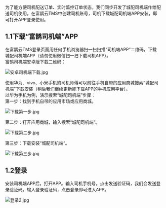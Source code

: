 为了能方便司机配送订单、实时监控订单状态。我们同步开发了城配司机端作给配送司机使用。在富鹊云TMS中创建司机账号，司机下载城配司机端APP安装，即可打开APP登录使用。  

## 1.1下载“富鹊司机端”APP
在富鹊云TMS登录页面用任何手机浏览器扫一扫扫描“司机端APP”二维码，下载城配司机端APP（请勿使用微信扫一扫下载司机APP）。  
富鹊司机端安卓版下载二维码：
  
  ![安卓司机端下载.jpg](https://i.loli.net/2019/01/17/5c403f8b46ff1.jpg)
    
使用华为、vivo、小米手机的司机师傅可以前往手机自带的应用商城搜索“城配司机端”下载安装（稍后我们继续更新能下载APP的手机应用平台）。  
以华为手机为例，演示搜索“城配司机端”步骤：  
第一步：找到手机自带的应用市场或应用商城。
  
 ![下载第一步.jpg](https://i.loli.net/2019/01/16/5c3ea4822d3ad.jpg ':size=200')
   
第二步：打开应用商城，输入搜索“城配司机端”。  
  
 ![下载第二步.jpg](https://i.loli.net/2019/01/16/5c3ea4825e053.jpg ':size=200')
   
第三步：下载安装“城配司机端”。
  
 ![下载第三步.jpg](https://i.loli.net/2019/01/16/5c3ea4825c132.jpg ':size=200')
   
## 1.2登录
安装司机端APP后，打开APP。输入司机手机号，点击发送验证码，我们会发送登录验证码。输入登录验证码，点击登录即可进入APP。
  
<!-- ![登录.jpg](https://i.loli.net/2019/01/16/5c3ea45ea362f.jpg ':size=200')  -->      
![登录2.jpg](https://i.loli.net/2019/01/16/5c3ea45ea612b.jpg ':size=200') 
